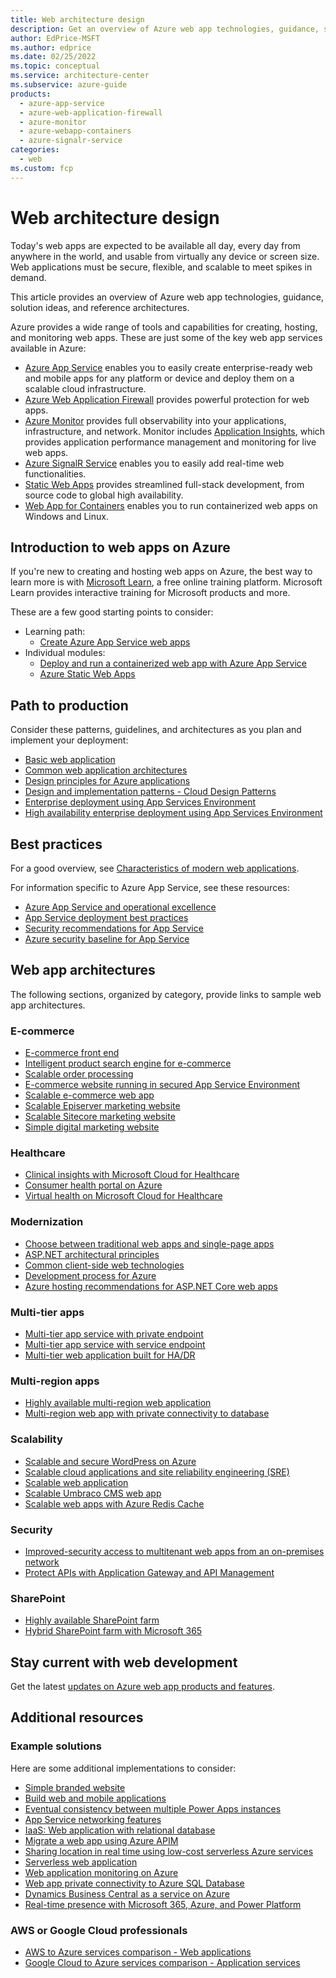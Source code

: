 ```yaml
---
title: Web architecture design
description: Get an overview of Azure web app technologies, guidance, solution ideas, and reference architectures.
author: EdPrice-MSFT
ms.author: edprice
ms.date: 02/25/2022
ms.topic: conceptual
ms.service: architecture-center
ms.subservice: azure-guide
products:
  - azure-app-service
  - azure-web-application-firewall
  - azure-monitor
  - azure-webapp-containers
  - azure-signalr-service
categories:
  - web
ms.custom: fcp
---
```


# Web architecture design

Today's web apps are expected to be available all day, every day from anywhere in the world, and usable from virtually any device or screen size. Web applications must be secure, flexible, and scalable to meet spikes in demand. 

This article provides an overview of Azure web app technologies, guidance, solution ideas, and reference architectures.

Azure provides a wide range of tools and capabilities for creating, hosting, and monitoring web apps. These are just some of the key web app services available in Azure:

- [Azure App Service](https://azure.microsoft.com/services/app-service) enables you to easily create enterprise-ready web and mobile apps for any platform or device and deploy them on a scalable cloud infrastructure.
- [Azure Web Application Firewall](https://azure.microsoft.com/services/web-application-firewall) provides powerful protection for web apps.
- [Azure Monitor](https://azure.microsoft.com/services/monitor) provides full observability into your applications, infrastructure, and network. Monitor includes [Application Insights](/azure/azure-monitor/app/app-insights-overview), which provides application performance management and monitoring for live web apps.
- [Azure SignalR Service](https://azure.microsoft.com/services/signalr-service) enables you to easily add real-time web functionalities.
- [Static Web Apps](https://azure.microsoft.com/services/app-service/static) provides streamlined full-stack development, from source code to global high availability.
- [Web App for Containers](https://azure.microsoft.com/services/app-service/containers) enables you to run containerized web apps on Windows and Linux.

## Introduction to web apps on Azure

If you're new to creating and hosting web apps on Azure, the best way to learn more is with [Microsoft Learn](/learn/?WT.mc_id=learnaka), a free online training platform. Microsoft Learn provides interactive training for Microsoft products and more. 

These are a few good starting points to consider:
- Learning path: 
   - [Create Azure App Service web apps](/learn/paths/create-azure-app-service-web-apps)
- Individual modules: 
   - [Deploy and run a containerized web app with Azure App Service](/learn/modules/deploy-run-container-app-service)
   - [Azure Static Web Apps](/learn/paths/azure-static-web-apps)

## Path to production

Consider these patterns, guidelines, and architectures as you plan and implement your deployment:
- [Basic web application](../../reference-architectures/app-service-web-app/basic-web-app.yml)
- [Common web application architectures](/dotnet/architecture/modern-web-apps-azure/common-web-application-architectures)
- [Design principles for Azure applications](../../guide/design-principles/index.md)
- [Design and implementation patterns - Cloud Design Patterns](../../patterns/category/design-implementation.md) 
- [Enterprise deployment using App Services Environment](../../reference-architectures/enterprise-integration/ase-standard-deployment.yml)
- [High availability enterprise deployment using App Services Environment](../../reference-architectures/enterprise-integration/ase-high-availability-deployment.yml)

## Best practices 
 
For a good overview, see [Characteristics of modern web applications](/dotnet/architecture/modern-web-apps-azure/modern-web-applications-characteristics).

For information specific to Azure App Service, see these resources: 
- [Azure App Service and operational excellence](/azure/architecture/framework/services/compute/azure-app-service/operational-excellence)  
- [App Service deployment best practices](/azure/app-service/deploy-best-practices)
- [Security recommendations for App Service](/azure/app-service/security-recommendations)
- [Azure security baseline for App Service](/security/benchmark/azure/baselines/app-service-security-baseline)

## Web app architectures

The following sections, organized by category, provide links to sample web app architectures.

### E-commerce 

- [E-commerce front end](../../example-scenario/apps/ecommerce-scenario.yml)
- [Intelligent product search engine for e-commerce](../../example-scenario/apps/ecommerce-search.yml)
- [Scalable order processing](../../example-scenario/data/ecommerce-order-processing.yml)
- [E-commerce website running in secured App Service Environment](../../solution-ideas/articles/ecommerce-website-running-in-secured-ase.yml)
- [Scalable e-commerce web app](../../solution-ideas/articles/scalable-ecommerce-web-app.yml)
- [Scalable Episerver marketing website](../../solution-ideas/articles/digital-marketing-episerver.yml)
- [Scalable Sitecore marketing website](../../solution-ideas/articles/digital-marketing-sitecore.yml)
- [Simple digital marketing website](../../solution-ideas/articles/digital-marketing-smb.yml)

### Healthcare 

- [Clinical insights with Microsoft Cloud for Healthcare](../../example-scenario/mch-health/medical-data-insights.yml)
- [Consumer health portal on Azure](../../example-scenario/digital-health/health-portal.yml)
- [Virtual health on Microsoft Cloud for Healthcare](../../example-scenario/mch-health/virtual-health-mch.yml)

### Modernization 

- [Choose between traditional web apps and single-page apps](/dotnet/architecture/modern-web-apps-azure/choose-between-traditional-web-and-single-page-apps)
- [ASP.NET architectural principles](/dotnet/architecture/modern-web-apps-azure/architectural-principles)
- [Common client-side web technologies](/dotnet/architecture/modern-web-apps-azure/common-client-side-web-technologies)
- [Development process for Azure](/dotnet/architecture/modern-web-apps-azure/development-process-for-azure)
- [Azure hosting recommendations for ASP.NET Core web apps](/dotnet/architecture/modern-web-apps-azure/azure-hosting-recommendations-for-asp-net-web-apps)

### Multi-tier apps

- [Multi-tier app service with private endpoint](../../example-scenario/web/multi-tier-app-service-private-endpoint.yml)
- [Multi-tier app service with service endpoint](../../reference-architectures/app-service-web-app/multi-tier-app-service-service-endpoint.yml)
- [Multi-tier web application built for HA/DR](../../example-scenario/infrastructure/multi-tier-app-disaster-recovery.yml)

### Multi-region apps 

- [Highly available multi-region web application](../../reference-architectures/app-service-web-app/multi-region.yml)
- [Multi-region web app with private connectivity to database](../../example-scenario/sql-failover/app-service-private-sql-multi-region.yml)

### Scalability 

- [Scalable and secure WordPress on Azure](../../example-scenario/infrastructure/wordpress.yml)
- [Scalable cloud applications and site reliability engineering (SRE)](../../example-scenario/apps/scalable-apps-performance-modeling-site-reliability.yml)
- [Scalable web application](../../reference-architectures/app-service-web-app/scalable-web-app.yml)
- [Scalable Umbraco CMS web app](../../solution-ideas/articles/medium-umbraco-web-app.yml)
- [Scalable web apps with Azure Redis Cache](../../solution-ideas/articles/scalable-web-apps.yml)

### Security 

- [Improved-security access to multitenant web apps from an on-premises network](../../example-scenario/security/access-multitenant-web-app-from-on-premises.yml)
- [Protect APIs with Application Gateway and API Management](../../reference-architectures/apis/protect-apis.yml)

### SharePoint

- [Highly available SharePoint farm](../../solution-ideas/articles/highly-available-sharepoint-farm.yml)
- [Hybrid SharePoint farm with Microsoft 365](../../solution-ideas/articles/sharepoint-farm-microsoft-365.yml)

## Stay current with web development

Get the latest [updates on Azure web app products and features](https://azure.microsoft.com/updates/?category=web).

## Additional resources

### Example solutions

Here are some additional implementations to consider:

- [Simple branded website](../../solution-ideas/articles/simple-branded-website.yml)
- [Build web and mobile applications](../../solution-ideas/articles/webapps.yml)
- [Eventual consistency between multiple Power Apps instances](../../reference-architectures/power-platform/eventual-consistency.yml)
- [App Service networking features](/azure/app-service/networking-features)
- [IaaS: Web application with relational database](../../high-availability/ref-arch-iaas-web-and-db.yml)
- [Migrate a web app using Azure APIM](../../example-scenario/apps/apim-api-scenario.yml)
- [Sharing location in real time using low-cost serverless Azure services](../../example-scenario/signalr/index.yml)
- [Serverless web application](../../reference-architectures/serverless/web-app.yml)
- [Web application monitoring on Azure](../../reference-architectures/app-service-web-app/app-monitoring.yml)
- [Web app private connectivity to Azure SQL Database](../../example-scenario/private-web-app/private-web-app.yml)
- [Dynamics Business Central as a service on Azure](../../solution-ideas/articles/business-central.yml)
- [Real-time presence with Microsoft 365, Azure, and Power Platform](../../solution-ideas/articles/presence-microsoft-365-power-platform.yml)

### AWS or Google Cloud professionals

- [AWS to Azure services comparison - Web applications](/azure/architecture/aws-professional/services#web-applications)
- [Google Cloud to Azure services comparison - Application services](/azure/architecture/gcp-professional/services#application-services)
